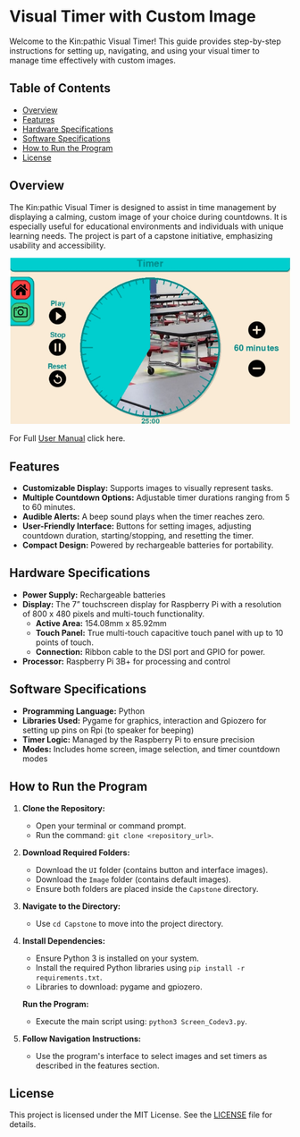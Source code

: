 # Visual Timer with Custom Image

Welcome to the Kin\:pathic Visual Timer! This guide provides step-by-step instructions for setting up, navigating, and using your visual timer to manage time effectively with custom images.

## Table of Contents

- [Overview](#overview)
- [Features](#features)
- [Hardware Specifications](#hardware-specifications)
- [Software Specifications](#software-specifications)
- [How to Run the Program](#how-to-run-the-program)
- [License](#license)

## Overview

The Kin\:pathic Visual Timer is designed to assist in time management by displaying a calming, custom image of your choice during countdowns. It is especially useful for educational environments and individuals with unique learning needs. The project is part of a capstone initiative, emphasizing usability and accessibility.

![My Picture](Timer_image.JPEG)

For Full [User Manual](https://docs.google.com/document/d/1zKiSkMkynA15LEDlfgi2N6uZ_dLe_kZWn2Y_cHhkKe0/edit?usp=sharing) click here.

## Features

- **Customizable Display:** Supports images to visually represent tasks.
- **Multiple Countdown Options:** Adjustable timer durations ranging from 5 to 60 minutes.
- **Audible Alerts:** A beep sound plays when the timer reaches zero.
- **User-Friendly Interface:** Buttons for setting images, adjusting countdown duration, starting/stopping, and resetting the timer.
- **Compact Design:** Powered by rechargeable batteries for portability.

## Hardware Specifications

- **Power Supply:** Rechargeable batteries
- **Display:** The 7” touchscreen display for Raspberry Pi with a resolution of 800 x 480 pixels and multi-touch functionality.
  - **Active Area:** 154.08mm x 85.92mm
  - **Touch Panel:** True multi-touch capacitive touch panel with up to 10 points of touch.
  - **Connection:** Ribbon cable to the DSI port and GPIO for power.
- **Processor:** Raspberry Pi 3B+ for processing and control

## Software Specifications

- **Programming Language:** Python
- **Libraries Used:** Pygame for graphics, interaction and Gpiozero  for setting up pins on Rpi (to speaker for beeping)
- **Timer Logic:** Managed by the Raspberry Pi to ensure precision
- **Modes:** Includes home screen, image selection, and timer countdown modes

## How to Run the Program

1. **Clone the Repository:**

   - Open your terminal or command prompt.
   - Run the command: `git clone <repository_url>`.

2. **Download Required Folders:**

   - Download the `UI` folder (contains button and interface images).
   - Download the `Image` folder (contains default images).
   - Ensure both folders are placed inside the `Capstone` directory.

3. **Navigate to the Directory:**

   - Use `cd Capstone` to move into the project directory.

4. **Install Dependencies:**

   - Ensure Python 3 is installed on your system.
   - Install the required Python libraries using `pip install -r requirements.txt`.
   - Libraries to download: pygame and gpiozero. 

   **Run the Program:**

   - Execute the main script using: `python3 Screen_Codev3.py`.

5. **Follow Navigation Instructions:**

   - Use the program's interface to select images and set timers as described in the features section.

## License

This project is licensed under the MIT License. See the [LICENSE](LICENSE) file for details.

